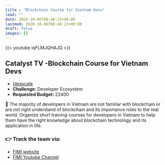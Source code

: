 ```yaml
---
title : "Blockchain Course for Vietnam Devs"
lead: ""
date: 2020-10-06T08:48:23+00:00
lastmod: 2020-10-06T08:48:23+00:00
draft: false
images: []
---
```


{{<  youtube iqFLMJQHAJQ >}}

## Catalyst TV -Blockchain Course for Vietnam Devs

- [Ideascale](https://cardano.ideascale.com/c/idea/414076)
- **Challenge:** Developer Ecosystem
- **Requested Budget:** 22400

🌟 The majority of developers in Vietnam are not familiar with blockchain or are not right understand of blockchain and its importance roles to the real world.
Organize short training courses for developers in Vietnam to help them have the right knowledge about blockchain technology and its application in life.

### 👉  Track the team via:

- [FIMI website](https://fimi.vn/blockchain)
- [FIMI Youtube Channel](https://www.youtube.com/channel/UCoyi5FmVh6aFY2pWM0EI8Vg)
